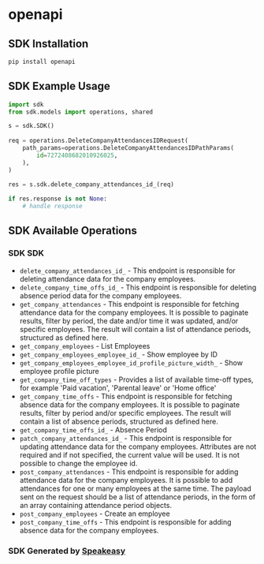 # openapi

<!-- Start SDK Installation -->
## SDK Installation

```bash
pip install openapi
```
<!-- End SDK Installation -->

<!-- Start SDK Example Usage -->
## SDK Example Usage

```python
import sdk
from sdk.models import operations, shared

s = sdk.SDK()
    
req = operations.DeleteCompanyAttendancesIDRequest(
    path_params=operations.DeleteCompanyAttendancesIDPathParams(
        id=7272408682010926025,
    ),
)
    
res = s.sdk.delete_company_attendances_id_(req)

if res.response is not None:
    # handle response
```
<!-- End SDK Example Usage -->

<!-- Start SDK Available Operations -->
## SDK Available Operations

### SDK SDK

* `delete_company_attendances_id_` - This endpoint is responsible for deleting attendance data for the company employees.
* `delete_company_time_offs_id_` - This endpoint is responsible for deleting absence period data for the company employees.
* `get_company_attendances` - This endpoint is responsible for fetching attendance data for the company employees. It is possible to paginate results, filter by period, the date and/or time it was updated, and/or specific employees. The result will contain a list of attendance periods, structured as defined here.
* `get_company_employees` - List Employees
* `get_company_employees_employee_id_` - Show employee by ID
* `get_company_employees_employee_id_profile_picture_width_` - Show employee profile picture
* `get_company_time_off_types` - Provides a list of available time-off types, for example 'Paid vacation', 'Parental leave' or 'Home office'
* `get_company_time_offs` - This endpoint is responsible for fetching absence data for the company employees. It is possible to paginate results, filter by period and/or specific employees. The result will contain a list of absence periods, structured as defined here.
* `get_company_time_offs_id_` - Absence Period
* `patch_company_attendances_id_` - This endpoint is responsible for updating attendance data for the company employees. Attributes are not required and if not specified, the current value will be used. It is not possible to change the employee id.
* `post_company_attendances` - This endpoint is responsible for adding attendance data for the company employees. It is possible to add attendances for one or many employees at the same time. The payload sent on the request should be a list of attendance periods, in the form of an array containing attendance period objects.
* `post_company_employees` - Create an employee
* `post_company_time_offs` - This endpoint is responsible for adding absence data for the company employees.

<!-- End SDK Available Operations -->

### SDK Generated by [Speakeasy](https://docs.speakeasyapi.dev/docs/using-speakeasy/client-sdks)
